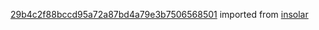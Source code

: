 [29b4c2f88bccd95a72a87bd4a79e3b7506568501](https://github.com/insolar/insolar/commit/29b4c2f88bccd95a72a87bd4a79e3b7506568501) imported from [insolar](https://github.com/insolar/insolar)
